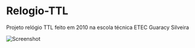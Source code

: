 # Relogio-TTL
Projeto relógio TTL feito em 2010 na escola técnica ETEC Guaracy Silveira

![Screenshot](Relógio_layout.png)

